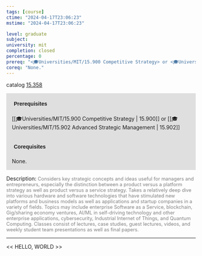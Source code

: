```yaml
---
tags: [course]
ctime: "2024-04-17T23:06:23"
mstime: "2024-04-17T23:06:23"

level: graduate
subject: 
university: mit
completion: closed
percentage: 0
prereq: "<🎓Universities/MIT/15.900 Competitive Strategy> or <🎓Universities/MIT/15.902 Advanced Strategic Management>"
coreq: "None."
---
```


catalog [15.358](http://student.mit.edu/catalog/m15b.html#15.358)

<span style="display: block; padding: 15px; background-color: rgb(100, 100, 100, 0.2);"><font id="m_prereq1103_0" style="display: block; font-family: Arial, sans-serif; font-weight: bold; padding: 5px">Prerequisites</font><br><span id="prereq1103_0">[[🎓Universities/MIT/15.900 Competitive Strategy | 15.900]] or [[🎓Universities/MIT/15.902 Advanced Strategic Management | 15.902]]</span></span>
<span style="display: block; padding: 15px; background-color: rgb(100, 100, 100, 0.2);"><font id="m_coreq1103_0" style="display: block; font-family: Arial, sans-serif; font-weight: bold; padding: 5px">Corequisites</font><br><span id="coreq1103_0">None.</span></span>

<font style="">Description:</font>
<font style="color: grey; font-size: 0.8rem;">Considers key strategic concepts and ideas useful for managers and entrepreneurs, especially the distinction between a product versus a platform strategy as well as product versus a service strategy. Takes a relatively deep dive into various hardware and software technologies that have stimulated new platforms and business models as well as applications and startup companies in a variety of fields. Topics may include enterprise Software as a Service, blockchain, Gig/sharing economy ventures, AI/ML in self-driving technology and other enterprise applications, cybersecurity, Industrial Internet of Things, and Quantum Computing. Classes consist of lectures, case studies, guest lectures, videos, and weekly student team presentations as well as final papers.</font>



---

<< HELLO, WORLD >>
